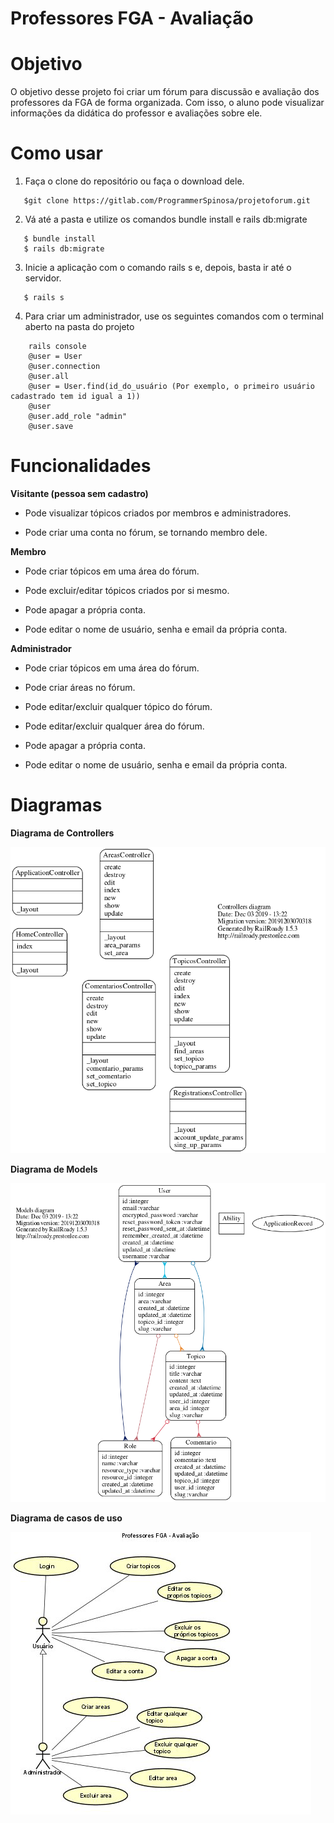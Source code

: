 # Professores FGA - Avaliação

# Objetivo

O objetivo desse projeto foi criar um fórum para discussão e avaliação dos professores da FGA de forma organizada. Com isso, o aluno pode visualizar informações
da didática do professor e avaliações sobre ele.

# Como usar

1. Faça o clone do repositório ou faça o download dele.
```shell
   $git clone https://gitlab.com/ProgrammerSpinosa/projetoforum.git
```
2. Vá até a pasta e utilize os comandos bundle install e rails db:migrate
```shell
   $ bundle install
   $ rails db:migrate
```

3. Inicie a aplicação com o comando rails s e, depois, basta ir até o servidor.
```shell
   $ rails s
```

4. Para criar um administrador, use os seguintes comandos com o terminal aberto na pasta do projeto
```shell
    rails console
    @user = User
    @user.connection
    @user.all
    @user = User.find(id_do_usuário (Por exemplo, o primeiro usuário cadastrado tem id igual a 1))
    @user
    @user.add_role "admin"
    @user.save
```

# Funcionalidades

**Visitante (pessoa sem cadastro)** 

* Pode visualizar tópicos criados por membros e administradores.

* Pode criar uma conta no fórum, se tornando membro dele.

**Membro**

* Pode criar tópicos em uma área do fórum.

* Pode excluir/editar tópicos criados por si mesmo.

* Pode apagar a própria conta.

* Pode editar o nome de usuário, senha e email da própria conta.


**Administrador**

* Pode criar tópicos em uma área do fórum.

* Pode criar áreas no fórum.

* Pode editar/excluir qualquer tópico do fórum.

* Pode editar/excluir qualquer área do fórum.

* Pode apagar a própria conta.

* Pode editar o nome de usuário, senha e email da própria conta.


# Diagramas

**Diagrama de Controllers**

<img src="diagramas/Controllers.png">
    
**Diagrama de Models**

<img src="diagramas/Models.png">

**Diagrama de casos de uso**

<img src="diagramas/CasoDeUso.png">